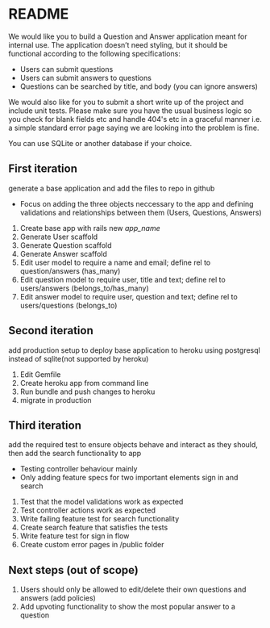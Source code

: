 # README

We would like you to build a Question and Answer application meant for internal use. The application doesn’t need styling, but it should be functional according to the following specifications:

-	Users can submit questions
-	Users can submit answers to questions
-	Questions can be searched by title, and body (you can ignore answers)

We would also like for you to submit a short write up of the project and include unit tests. Please make sure you have the usual business logic so you check for blank fields etc and handle 404's etc in a graceful manner i.e. a simple standard error page saying we are looking into the problem is fine.

You can use SQLite or another database if your choice.


## First iteration 
generate a base application and add the files to repo in github

- Focus on adding the three objects neccessary to the app and defining validations and relationships between them (Users, Questions, Answers)

1. Create base app with rails new *app_name*
2. Generate User scaffold
3. Generate Question scaffold
4. Generate Answer scaffold
5. Edit user model to require a name and email; define rel to question/answers (has_many)
6. Edit question model to require user, title and text; define rel to users/answers (belongs_to/has_many)
7. Edit answer model to require user, question and text; define rel to users/questions (belongs_to)

## Second iteration
add production setup to deploy base application to heroku using postgresql instead of sqlite(not supported by heroku)

1. Edit Gemfile
2. Create heroku app from command line
3. Run bundle and push changes to heroku
4. migrate in production

## Third iteration
add the required test to ensure objects behave and interact as they should, then add the search functionality to app

- Testing controller behaviour mainly
- Only adding feature specs for two important elements sign in and search

1. Test that the model validations work as expected
2. Test controller actions work as expected
3. Write failing feature test for search functionality
4. Create search feature that satisfies the tests
5. Write feature test for sign in flow
6. Create custom error pages in /public folder

## Next steps (out of scope)
1. Users should only be allowed to edit/delete their own questions and answers (add policies)
3. Add upvoting functionality to show the most popular answer to a question



